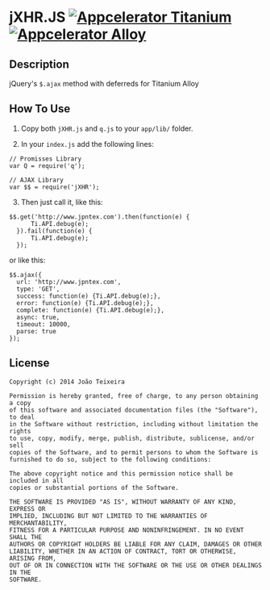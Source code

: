 # jXHR.JS [![Appcelerator Titanium](http://www-static.appcelerator.com/badges/titanium-git-badge-sq.png)](http://appcelerator.com/titanium/) [![Appcelerator Alloy](http://www-static.appcelerator.com/badges/alloy-git-badge-sq.png)](http://appcelerator.com/alloy/)

## Description
jQuery's `$.ajax` method with deferreds for Titanium Alloy

## How To Use
1. Copy both `jXHR.js` and `q.js` to your `app/lib/` folder.

2. In your `index.js` add the following lines:

  ```
  // Promisses Library
  var Q = require('q');
  
  // AJAX Library
  var $$ = require('jXHR');
  ```

3. Then just call it, like this:
  ```
  $$.get('http://www.jpntex.com').then(function(e) {
		Ti.API.debug(e);
	}).fail(function(e) {
		Ti.API.debug(e);
	});
  ```

  or like this:
  
  ```
  $$.ajax({
    url: 'http://www.jpntex.com',
    type: 'GET',
    success: function(e) {Ti.API.debug(e);},
    error: function(e) {Ti.API.debug(e);},
    complete: function(e) {Ti.API.debug(e);},
    async: true,
    timeout: 10000,
    parse: true
  });
  ```
  
## License
```
Copyright (c) 2014 João Teixeira

Permission is hereby granted, free of charge, to any person obtaining a copy
of this software and associated documentation files (the "Software"), to deal
in the Software without restriction, including without limitation the rights
to use, copy, modify, merge, publish, distribute, sublicense, and/or sell
copies of the Software, and to permit persons to whom the Software is
furnished to do so, subject to the following conditions:

The above copyright notice and this permission notice shall be included in all
copies or substantial portions of the Software.

THE SOFTWARE IS PROVIDED "AS IS", WITHOUT WARRANTY OF ANY KIND, EXPRESS OR
IMPLIED, INCLUDING BUT NOT LIMITED TO THE WARRANTIES OF MERCHANTABILITY,
FITNESS FOR A PARTICULAR PURPOSE AND NONINFRINGEMENT. IN NO EVENT SHALL THE
AUTHORS OR COPYRIGHT HOLDERS BE LIABLE FOR ANY CLAIM, DAMAGES OR OTHER
LIABILITY, WHETHER IN AN ACTION OF CONTRACT, TORT OR OTHERWISE, ARISING FROM,
OUT OF OR IN CONNECTION WITH THE SOFTWARE OR THE USE OR OTHER DEALINGS IN THE
SOFTWARE.
```
